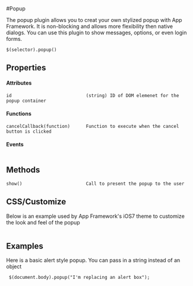 #Popup

The popup plugin allows you to creat your own stylized popup with App Framework.  It is non-blocking and allows more flexibility then native dialogs.  You can use this plugin to show messages, options, or even login forms.

```
$(selector).popup()
```

## Properties

#### Attributes

```
id                            (string) ID of DOM elemenet for the popup container
```

#### Functions

```
cancelCallback(function)      Function to execute when the cancel button is clicked
```

#### Events
```
```

## Methods

```
show()                        Call to present the popup to the user
```

## CSS/Customize

Below is an example used by App Framework's iOS7 theme to customize the look and feel of the popup

```

```


## Examples

Here is a basic alert style popup.  You can pass in a string instead of an object

```
 $(document.body).popup("I'm replacing an alert box");
```
